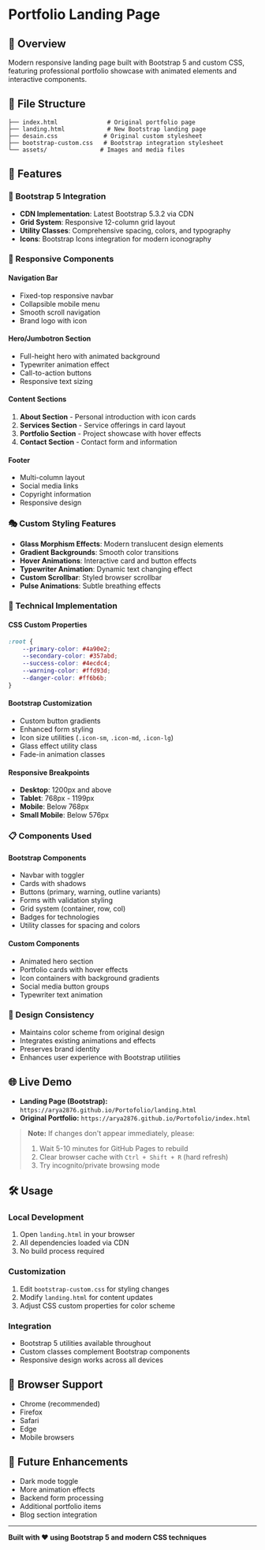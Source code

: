 # Portfolio Landing Page

## 🎯 Overview
Modern responsive landing page built with Bootstrap 5 and custom CSS, featuring professional portfolio showcase with animated elements and interactive components.

## 📁 File Structure
```
├── index.html              # Original portfolio page
├── landing.html            # New Bootstrap landing page
├── desain.css             # Original custom stylesheet
├── bootstrap-custom.css   # Bootstrap integration stylesheet
└── assets/               # Images and media files
```

## 🚀 Features

### 🎨 Bootstrap 5 Integration
- **CDN Implementation**: Latest Bootstrap 5.3.2 via CDN
- **Grid System**: Responsive 12-column grid layout
- **Utility Classes**: Comprehensive spacing, colors, and typography
- **Icons**: Bootstrap Icons integration for modern iconography

### 📱 Responsive Components

#### Navigation Bar
- Fixed-top responsive navbar
- Collapsible mobile menu
- Smooth scroll navigation
- Brand logo with icon

#### Hero/Jumbotron Section
- Full-height hero with animated background
- Typewriter animation effect
- Call-to-action buttons
- Responsive text sizing

#### Content Sections
1. **About Section** - Personal introduction with icon cards
2. **Services Section** - Service offerings in card layout
3. **Portfolio Section** - Project showcase with hover effects
4. **Contact Section** - Contact form and information

#### Footer
- Multi-column layout
- Social media links
- Copyright information
- Responsive design

### 🎭 Custom Styling Features
- **Glass Morphism Effects**: Modern translucent design elements
- **Gradient Backgrounds**: Smooth color transitions
- **Hover Animations**: Interactive card and button effects
- **Typewriter Animation**: Dynamic text changing effect
- **Custom Scrollbar**: Styled browser scrollbar
- **Pulse Animations**: Subtle breathing effects

### 🔧 Technical Implementation

#### CSS Custom Properties
```css
:root {
    --primary-color: #4a90e2;
    --secondary-color: #357abd;
    --success-color: #4ecdc4;
    --warning-color: #ffd93d;
    --danger-color: #ff6b6b;
}
```

#### Bootstrap Customization
- Custom button gradients
- Enhanced form styling
- Icon size utilities (`.icon-sm`, `.icon-md`, `.icon-lg`)
- Glass effect utility class
- Fade-in animation classes

#### Responsive Breakpoints
- **Desktop**: 1200px and above
- **Tablet**: 768px - 1199px
- **Mobile**: Below 768px
- **Small Mobile**: Below 576px

### 📋 Components Used

#### Bootstrap Components
- Navbar with toggler
- Cards with shadows
- Buttons (primary, warning, outline variants)
- Forms with validation styling
- Grid system (container, row, col)
- Badges for technologies
- Utility classes for spacing and colors

#### Custom Components
- Animated hero section
- Portfolio cards with hover effects
- Icon containers with background gradients
- Social media button groups
- Typewriter text animation

### 🎨 Design Consistency
- Maintains color scheme from original design
- Integrates existing animations and effects
- Preserves brand identity
- Enhances user experience with Bootstrap utilities

## 🌐 Live Demo
- **Landing Page (Bootstrap):** `https://arya2876.github.io/Portofolio/landing.html`
- **Original Portfolio:** `https://arya2876.github.io/Portofolio/index.html`

> **Note:** If changes don't appear immediately, please:
> 1. Wait 5-10 minutes for GitHub Pages to rebuild
> 2. Clear browser cache with `Ctrl + Shift + R` (hard refresh)
> 3. Try incognito/private browsing mode

## 🛠️ Usage

### Local Development
1. Open `landing.html` in your browser
2. All dependencies loaded via CDN
3. No build process required

### Customization
1. Edit `bootstrap-custom.css` for styling changes
2. Modify `landing.html` for content updates
3. Adjust CSS custom properties for color scheme

### Integration
- Bootstrap 5 utilities available throughout
- Custom classes complement Bootstrap components
- Responsive design works across all devices

## 📱 Browser Support
- Chrome (recommended)
- Firefox
- Safari
- Edge
- Mobile browsers

## 🔮 Future Enhancements
- Dark mode toggle
- More animation effects
- Backend form processing
- Additional portfolio items
- Blog section integration

---
**Built with ❤️ using Bootstrap 5 and modern CSS techniques**